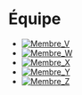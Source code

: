 # Équipe

<!-- Présentation des rôles et responsabilités de chacun des membres de l'équipe -->

* [![Membre_V](https://github.com/Ethereal-Creators/Instrumentum_Medias/blob/6bd700c50fbda2361cad9284aee93a04bb5a247a/photo_equipe/josh_00000.jpg)](membre_v/)
* [![Membre_W](https://github.com/Ethereal-Creators/Instrumentum_Medias/blob/6bd700c50fbda2361cad9284aee93a04bb5a247a/photo_equipe/vic_00000.jpg)](membre_w/)
* [![Membre_X](https://github.com/Ethereal-Creators/Instrumentum_Medias/blob/6bd700c50fbda2361cad9284aee93a04bb5a247a/photo_equipe/michael_00000.jpg)](membre_x/)
* [![Membre_Y](https://github.com/Ethereal-Creators/Instrumentum_Medias/blob/6bd700c50fbda2361cad9284aee93a04bb5a247a/photo_equipe/pierreluc_00000.jpg)](membre_y/)
* [![Membre_Z](https://github.com/Ethereal-Creators/Instrumentum_Medias/blob/6bd700c50fbda2361cad9284aee93a04bb5a247a/photo_equipe/maik_00000.jpg)](membre_Z/)

